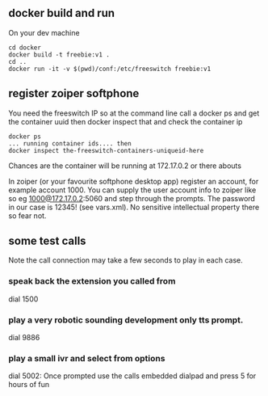 ## docker build and run

On your dev machine

    cd docker
    docker build -t freebie:v1 .
    cd ..
    docker run -it -v $(pwd)/conf:/etc/freeswitch freebie:v1

## register zoiper softphone

You need the freeswitch IP so at the command line call a docker ps and get the container uuid
then docker inspect that and check the container ip

    docker ps
    ... running container ids.... then
    docker inspect the-freeswitch-containers-uniqueid-here

Chances are the container will be running at 172.17.0.2 or there abouts

In zoiper (or your favourite softphone desktop app) register an account, for example account 1000.
You can supply the user account info to zoiper like so
eg
1000@172.17.0.2:5060 and step through the prompts.
The password in our case is 12345! (see vars.xml). No sensitive intellectual property there so fear not.

## some test calls

Note the call connection may take a few seconds to play in each case.

### speak back the extension you called from

dial 1500

### play a very robotic sounding development only tts prompt.

dial 9886

### play a small ivr and select from options

dial 5002: Once prompted use the calls embedded dialpad and press 5 for hours of fun
